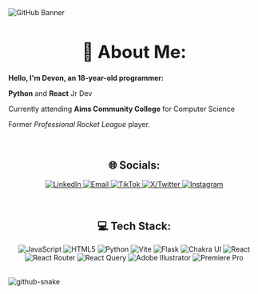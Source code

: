 <img src="github_banner.gif" alt="GitHub Banner" />

<h1 style="text-align: center; font-size: 35; ">💫 About Me:</h1>

**Hello, I'm Devon, an 18-year-old programmer:**

**Python** and **React** Jr Dev

Currently attending **Aims Community College** for Computer Science

Former *Professional Rocket League* player.

<br>

<h2 style="text-align: center;">🌐 Socials:</h2>
<p style="text-align: center;">
  <a href="https://linkedin.com/in/devon-valencia-54367b342">
    <img src="https://img.shields.io/badge/LinkedIn-%230077B5.svg?logo=linkedin&logoColor=white" alt="LinkedIn" />
  </a>
  <a href="mailto:devonval06@gmail.com">
    <img src="https://img.shields.io/badge/Email-D14836?logo=gmail&logoColor=white" alt="Email" />
  </a>
  <a href="https://tiktok.com/@AvThecutie">
    <img src="https://img.shields.io/badge/TikTok-%23000000.svg?logo=TikTok&logoColor=white" alt="TikTok" />
  </a>
  <a href="https://x.com/AvTheCutie">
    <img src="https://img.shields.io/badge/X-black.svg?logo=X&logoColor=white" alt="X/Twitter" />
  </a>
  <a href="https://instagram.com/devon_valencia06">
    <img src="https://img.shields.io/badge/Instagram-%23E4405F.svg?logo=Instagram&logoColor=white" alt="Instagram" />
  </a>
</p>

<br>

<h2 style="text-align: center;">💻 Tech Stack:</h2>
<p style="text-align: center;">
  <img src="https://img.shields.io/badge/javascript-%23323330.svg?style=for-the-badge&logo=javascript&logoColor=%23F7DF1E" alt="JavaScript" />
  <img src="https://img.shields.io/badge/html5-%23E34F26.svg?style=for-the-badge&logo=html5&logoColor=white" alt="HTML5" />
  <img src="https://img.shields.io/badge/python-3670A0?style=for-the-badge&logo=python&logoColor=ffdd54" alt="Python" />
  <img src="https://img.shields.io/badge/vite-%23646CFF.svg?style=for-the-badge&logo=vite&logoColor=white" alt="Vite" />
  <img src="https://img.shields.io/badge/flask-%23000.svg?style=for-the-badge&logo=flask&logoColor=white" alt="Flask" />
  <img src="https://img.shields.io/badge/chakra-%234ED1C5.svg?style=for-the-badge&logo=chakraui&logoColor=white" alt="Chakra UI" />
   <img src="https://img.shields.io/badge/react-%2320232a.svg?style=for-the-badge&logo=react&logoColor=%2361DAFB" alt="React" />
  <img src="https://img.shields.io/badge/React_Router-CA4245?style=for-the-badge&logo=react-router&logoColor=white" alt="React Router" />
  <img src="https://img.shields.io/badge/-React%20Query-FF4154?style=for-the-badge&logo=react%20query&logoColor=white" alt="React Query" />
  <img src="https://img.shields.io/badge/adobe%20illustrator-%23FF9A00.svg?style=for-the-badge&logo=adobe%20illustrator&logoColor=white" alt="Adobe Illustrator" />
  <img src="https://img.shields.io/badge/Adobe%20Premiere%20Pro-9999FF.svg?style=for-the-badge&logo=Adobe%20Premiere%20Pro&logoColor=white" alt="Premiere Pro" />

</p>

<br>

<picture>
  <source media="(prefers-color-scheme: dark)" srcset="https://raw.githubusercontent.com/tobiasmeyhoefer/tobiasmeyhoefer/output/github-snake-dark.svg" />
  <source media="(prefers-color-scheme: light)" srcset="https://raw.githubusercontent.com/tobiasmeyhoefer/tobiasmeyhoefer/output/github-snake.svg" />
  <img alt="github-snake" src="https://raw.githubusercontent.com/tobiasmeyhoefer/tobiasmeyhoefer/output/github-snake.svg" />
</picture>
